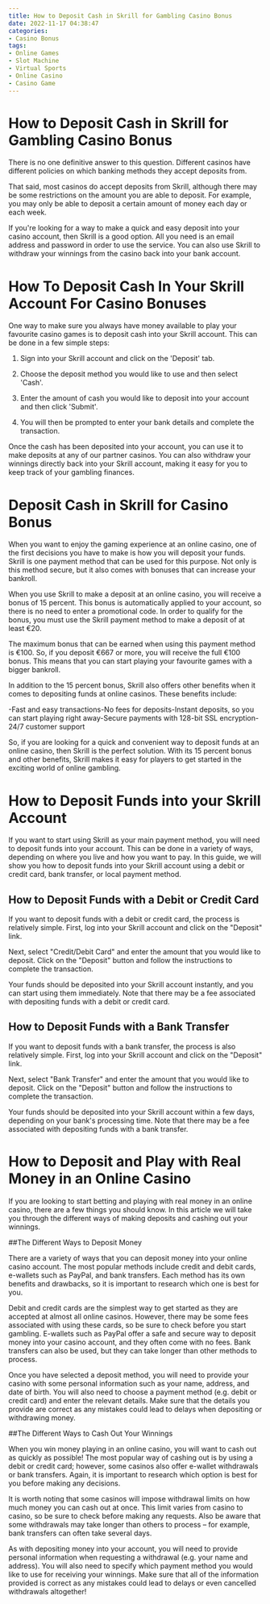 ```yaml
---
title: How to Deposit Cash in Skrill for Gambling Casino Bonus 
date: 2022-11-17 04:38:47
categories:
- Casino Bonus
tags:
- Online Games
- Slot Machine
- Virtual Sports
- Online Casino
- Casino Game
---
```



#  How to Deposit Cash in Skrill for Gambling Casino Bonus 

There is no one definitive answer to this question. Different casinos have different policies on which banking methods they accept deposits from. 

That said, most casinos do accept deposits from Skrill, although there may be some restrictions on the amount you are able to deposit. For example, you may only be able to deposit a certain amount of money each day or each week.

If you're looking for a way to make a quick and easy deposit into your casino account, then Skrill is a good option. All you need is an email address and password in order to use the service. You can also use Skrill to withdraw your winnings from the casino back into your bank account.

#  How To Deposit Cash In Your Skrill Account For Casino Bonuses 

One way to make sure you always have money available to play your favourite casino games is to deposit cash into your Skrill account. This can be done in a few simple steps:

1. Sign into your Skrill account and click on the 'Deposit' tab.

2. Choose the deposit method you would like to use and then select 'Cash'.

3. Enter the amount of cash you would like to deposit into your account and then click 'Submit'.

4. You will then be prompted to enter your bank details and complete the transaction.

Once the cash has been deposited into your account, you can use it to make deposits at any of our partner casinos. You can also withdraw your winnings directly back into your Skrill account, making it easy for you to keep track of your gambling finances.

#  Deposit Cash in Skrill for Casino Bonus 

When you want to enjoy the gaming experience at an online casino, one of the first decisions you have to make is how you will deposit your funds. Skrill is one payment method that can be used for this purpose. Not only is this method secure, but it also comes with bonuses that can increase your bankroll.

When you use Skrill to make a deposit at an online casino, you will receive a bonus of 15 percent. This bonus is automatically applied to your account, so there is no need to enter a promotional code. In order to qualify for the bonus, you must use the Skrill payment method to make a deposit of at least €20.

The maximum bonus that can be earned when using this payment method is €100. So, if you deposit €667 or more, you will receive the full €100 bonus. This means that you can start playing your favourite games with a bigger bankroll. 

In addition to the 15 percent bonus, Skrill also offers other benefits when it comes to depositing funds at online casinos. These benefits include:

-Fast and easy transactions-No fees for deposits-Instant deposits, so you can start playing right away-Secure payments with 128-bit SSL encryption-24/7 customer support

So, if you are looking for a quick and convenient way to deposit funds at an online casino, then Skrill is the perfect solution. With its 15 percent bonus and other benefits, Skrill makes it easy for players to get started in the exciting world of online gambling.

#  How to Deposit Funds into your Skrill Account 

If you want to start using Skrill as your main payment method, you will need to deposit funds into your account. This can be done in a variety of ways, depending on where you live and how you want to pay. In this guide, we will show you how to deposit funds into your Skrill account using a debit or credit card, bank transfer, or local payment method.

## How to Deposit Funds with a Debit or Credit Card 

If you want to deposit funds with a debit or credit card, the process is relatively simple. First, log into your Skrill account and click on the "Deposit" link.

Next, select "Credit/Debit Card" and enter the amount that you would like to deposit. Click on the "Deposit" button and follow the instructions to complete the transaction.

Your funds should be deposited into your Skrill account instantly, and you can start using them immediately. Note that there may be a fee associated with depositing funds with a debit or credit card.

## How to Deposit Funds with a Bank Transfer 

If you want to deposit funds with a bank transfer, the process is also relatively simple. First, log into your Skrill account and click on the "Deposit" link.

Next, select "Bank Transfer" and enter the amount that you would like to deposit. Click on the "Deposit" button and follow the instructions to complete the transaction.

Your funds should be deposited into your Skrill account within a few days, depending on your bank's processing time. Note that there may be a fee associated with depositing funds with a bank transfer.

#  How to Deposit and Play with Real Money in an Online Casino

If you are looking to start betting and playing with real money in an online casino, there are a few things you should know. In this article we will take you through the different ways of making deposits and cashing out your winnings.

##The Different Ways to Deposit Money

There are a variety of ways that you can deposit money into your online casino account. The most popular methods include credit and debit cards, e-wallets such as PayPal, and bank transfers. Each method has its own benefits and drawbacks, so it is important to research which one is best for you.

Debit and credit cards are the simplest way to get started as they are accepted at almost all online casinos. However, there may be some fees associated with using these cards, so be sure to check before you start gambling. E-wallets such as PayPal offer a safe and secure way to deposit money into your casino account, and they often come with no fees. Bank transfers can also be used, but they can take longer than other methods to process.

Once you have selected a deposit method, you will need to provide your casino with some personal information such as your name, address, and date of birth. You will also need to choose a payment method (e.g. debit or credit card) and enter the relevant details. Make sure that the details you provide are correct as any mistakes could lead to delays when depositing or withdrawing money.

##The Different Ways to Cash Out Your Winnings

When you win money playing in an online casino, you will want to cash out as quickly as possible! The most popular way of cashing out is by using a debit or credit card; however, some casinos also offer e-wallet withdrawals or bank transfers. Again, it is important to research which option is best for you before making any decisions.

It is worth noting that some casinos will impose withdrawal limits on how much money you can cash out at once. This limit varies from casino to casino, so be sure to check before making any requests. Also be aware that some withdrawals may take longer than others to process – for example, bank transfers can often take several days.

As with depositing money into your account, you will need to provide personal information when requesting a withdrawal (e.g. your name and address). You will also need to specify which payment method you would like to use for receiving your winnings. Make sure that all of the information provided is correct as any mistakes could lead to delays or even cancelled withdrawals altogether!
